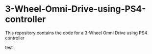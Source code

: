 # 3-Wheel-Omni-Drive-using-PS4-controller
This repository contains the code for a 3-Wheel Omni Drive using PS4 controller

test
